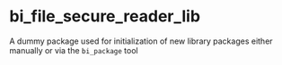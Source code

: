 # bi_file_secure_reader_lib

A dummy package used for initialization of new library packages
either manually or via the `bi_package` tool
